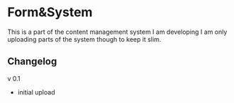 # Form&System

This is a part of the content management system I am developing I am only uploading parts of the system though to keep it slim.

## Changelog

v 0.1
- initial upload



